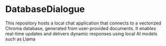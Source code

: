 # DatabaseDialogue
This repository hosts a local chat application that connects to a vectorized Chroma database, generated from user-provided documents. It enables real-time updates and delivers dynamic responses using local AI models such as Llama
